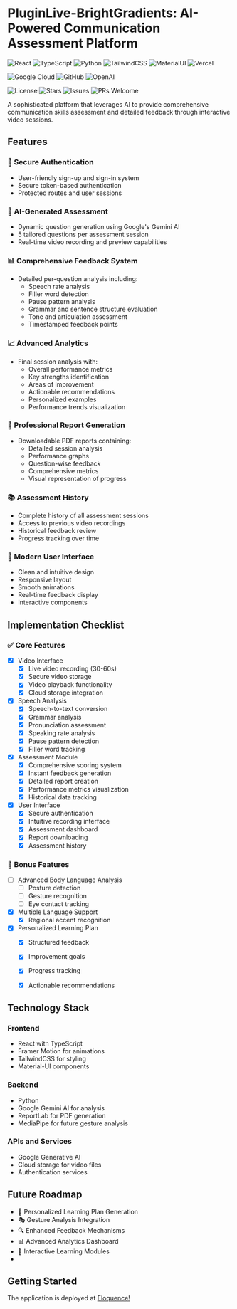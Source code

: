 # PluginLive-BrightGradients: AI-Powered Communication Assessment Platform


![React](https://img.shields.io/badge/React-20232A?style=for-the-badge&logo=react&logoColor=61DAFB)
![TypeScript](https://img.shields.io/badge/TypeScript-007ACC?style=for-the-badge&logo=typescript&logoColor=white)
![Python](https://img.shields.io/badge/Python-14354C?style=for-the-badge&logo=python&logoColor=white)
![TailwindCSS](https://img.shields.io/badge/Tailwind_CSS-38B2AC?style=for-the-badge&logo=tailwind-css&logoColor=white)
![MaterialUI](https://img.shields.io/badge/Material--UI-0081CB?style=for-the-badge&logo=material-ui&logoColor=white)
![Vercel](https://img.shields.io/badge/Vercel-000000?style=for-the-badge&logo=vercel&logoColor=white)

![Google Cloud](https://img.shields.io/badge/Google_Cloud-4285F4?style=for-the-badge&logo=google-cloud&logoColor=white)
![GitHub](https://img.shields.io/badge/GitHub-100000?style=for-the-badge&logo=github&logoColor=white)
![OpenAI](https://img.shields.io/badge/OpenAI-412991?style=for-the-badge&logo=openai&logoColor=white)

![License](https://img.shields.io/badge/License-MIT-green.svg)
![Stars](https://img.shields.io/github/stars/melohub-xbit/PluginLive-BrightGradients-main)
![Issues](https://img.shields.io/github/issues/melohub-xbit/PluginLive-BrightGradients-main)
![PRs Welcome](https://img.shields.io/badge/PRs-welcome-brightgreen.svg)

A sophisticated platform that leverages AI to provide comprehensive communication skills assessment and detailed feedback through interactive video sessions.

## Features

### 🔐 Secure Authentication
- User-friendly sign-up and sign-in system
- Secure token-based authentication
- Protected routes and user sessions

### 🎯 AI-Generated Assessment
- Dynamic question generation using Google's Gemini AI
- 5 tailored questions per assessment session
- Real-time video recording and preview capabilities

### 📊 Comprehensive Feedback System
- Detailed per-question analysis including:
  - Speech rate analysis
  - Filler word detection
  - Pause pattern analysis
  - Grammar and sentence structure evaluation
  - Tone and articulation assessment
  - Timestamped feedback points

### 📈 Advanced Analytics
- Final session analysis with:
  - Overall performance metrics
  - Key strengths identification
  - Areas of improvement
  - Actionable recommendations
  - Personalized examples
  - Performance trends visualization

### 📑 Professional Report Generation
- Downloadable PDF reports containing:
  - Detailed session analysis
  - Performance graphs
  - Question-wise feedback
  - Comprehensive metrics
  - Visual representation of progress

### 📚 Assessment History
- Complete history of all assessment sessions
- Access to previous video recordings
- Historical feedback review
- Progress tracking over time

### 🎨 Modern User Interface
- Clean and intuitive design
- Responsive layout
- Smooth animations
- Real-time feedback display
- Interactive components

## Implementation Checklist

### ✅ Core Features
- [x] Video Interface
  - [x] Live video recording (30-60s)
  - [x] Secure video storage
  - [x] Video playback functionality
  - [x] Cloud storage integration

- [x] Speech Analysis
  - [x] Speech-to-text conversion
  - [x] Grammar analysis
  - [x] Pronunciation assessment
  - [x] Speaking rate analysis
  - [x] Pause pattern detection
  - [x] Filler word tracking

- [x] Assessment Module
  - [x] Comprehensive scoring system
  - [x] Instant feedback generation
  - [x] Detailed report creation
  - [x] Performance metrics visualization
  - [x] Historical data tracking

- [x] User Interface
  - [x] Secure authentication
  - [x] Intuitive recording interface
  - [x] Assessment dashboard
  - [x] Report downloading
  - [x] Assessment history

### 🎯 Bonus Features
- [ ] Advanced Body Language Analysis
  - [ ] Posture detection
  - [ ] Gesture recognition
  - [ ] Eye contact tracking

- [x] Multiple Language Support
  - [x] Regional accent recognition

- [x] Personalized Learning Plan
  - [x] Structured feedback
  - [x] Improvement goals
  - [x] Progress tracking
  - [x] Actionable recommendations


## Technology Stack

### Frontend
- React with TypeScript
- Framer Motion for animations
- TailwindCSS for styling
- Material-UI components

### Backend
- Python
- Google Gemini AI for analysis
- ReportLab for PDF generation
- MediaPipe for future gesture analysis

### APIs and Services
- Google Generative AI
- Cloud storage for video files
- Authentication services

## Future Roadmap

- 🎯 Personalized Learning Plan Generation
- 🎭 Gesture Analysis Integration
- 🔍 Enhanced Feedback Mechanisms
- 📊 Advanced Analytics Dashboard
- 🤝 Interactive Learning Modules
- 
## Getting Started

The application is deployed at [Eloquence!](https://eloquence-eta.vercel.app/)
